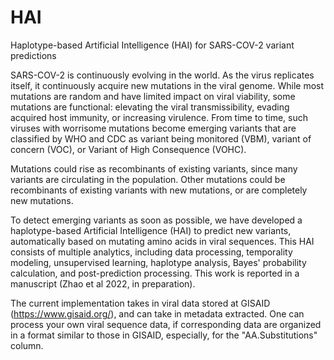 # HAI
Haplotype-based Artificial Intelligence (HAI) for SARS-COV-2 variant predictions

SARS-COV-2 is continuously evolving in the world. As the virus replicates itself, 
it continuously acquire new mutations in the viral genome. While most mutations 
are random and have limited impact on viral viability, some mutations are functional: 
elevating the viral transmissibility, evading acquired host immunity, or increasing virulence. 
From time to time, such viruses with worrisome mutations become emerging variants that are 
classified by WHO and CDC as variant being monitored (VBM), variant of concern (VOC), or Variant of High Consequence (VOHC).

Mutations could rise as recombinants of existing variants, since many variants are circulating in the population. 
Other mutations could be recombinants of existing variants with new mutations, or are completely new mutations.

To detect emerging variants as soon as possible, we have developed a haplotype-based Artificial Intelligence (HAI) 
to predict new variants, automatically based on mutating amino acids in viral sequences. This HAI consists of 
multiple analytics, including data processing, temporality modeling, unsupervised learning, haplotype analysis, 
Bayes' probability calculation, and post-prediction processing. This work is reported in a manuscript (Zhao et al 2022, in preparation).

The current implementation takes in viral data stored at GISAID (https://www.gisaid.org/), and 
can take in metadata extracted. One can process your own viral sequence data, if corresponding data are organized in a format 
similar to those in GISAID, especially, for the "AA.Substitutions" column.  

